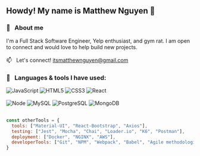 ## Howdy! My name is Matthew Nguyen 👋
### 📖 &nbsp; About me
I'm a Full Stack Software Engineer, Yelp enthusiast, and gym rat. I am open to connect and would love to help build new projects. 
<br></br>
:mailbox: &nbsp; Let's connect! [itsmatthewnguyen@gmail.com](itsmatthewnguyen@gmail.com)

### :link: &nbsp; Languages & tools I have used:
![JavaScript](https://camo.githubusercontent.com/3fef48c9dd876989f3248e19094afc60db5c3af4d18ca40c7c3c6edbf2ae3853/68747470733a2f2f696d672e736869656c64732e696f2f62616467652f4a6176615363726970742532302d2532334637444631452e7376673f267374796c653d666f722d7468652d6261646765266c6f676f3d4a617661536372697074266c6f676f436f6c6f723d7768697465)
![HTML5](https://camo.githubusercontent.com/34150c6e1811a890d3e804033e5dfeccee7f6a0fa95cda3137c82612f7db7b14/68747470733a2f2f696d672e736869656c64732e696f2f62616467652f48544d4c352532302d2532334533344632362e7376673f267374796c653d666f722d7468652d6261646765266c6f676f3d48544d4c35266c6f676f436f6c6f723d7768697465)
![CSS3](https://camo.githubusercontent.com/7677c81768fe5b1de4db41729faf4d72e12a0fd3d1358d30c88c12a5678fc053/68747470733a2f2f696d672e736869656c64732e696f2f62616467652f435353332532302d2532333135373242362e7376673f267374796c653d666f722d7468652d6261646765266c6f676f3d43535333266c6f676f436f6c6f723d7768697465)
![React](https://camo.githubusercontent.com/fff9737fa823a9c62e19a8f3a3a8f6e3268a310164027b4707ac038ef77556d0/68747470733a2f2f696d672e736869656c64732e696f2f62616467652f52656163742532302d2532333631444146422e7376673f267374796c653d666f722d7468652d6261646765266c6f676f3d5265616374266c6f676f436f6c6f723d7768697465)
<br></br>
![Node](https://camo.githubusercontent.com/5b15bdf66a35ebe42a80c4f946ad2ab2cef19f131ce58e749b1bb381f3de5e70/68747470733a2f2f696d672e736869656c64732e696f2f62616467652f4e6f64652e6a732532302d2532333333393933332e7376673f267374796c653d666f722d7468652d6261646765266c6f676f3d4e6f64652e6a73266c6f676f436f6c6f723d7768697465)
![MySQL](https://camo.githubusercontent.com/aca983f8343ab0955deb4a550b25e5633cf0027f1d6c58ef1bea314f28b43ee7/68747470733a2f2f696d672e736869656c64732e696f2f62616467652f4d7953514c2532302d2532333434373941312e7376673f267374796c653d666f722d7468652d6261646765266c6f676f3d4d7953514c266c6f676f436f6c6f723d7768697465)
![PostgreSQL](https://camo.githubusercontent.com/cde1de2a4084717e9b39bbf584b3e7ce7f013102628bc610e716fe0d15da9fb1/68747470733a2f2f696d672e736869656c64732e696f2f62616467652f506f737467726553514c2532302d2532333333363739312e7376673f267374796c653d666f722d7468652d6261646765266c6f676f3d506f737467726553514c266c6f676f436f6c6f723d7768697465)
![MongoDB](https://camo.githubusercontent.com/f730166e698595a9613793ab480ba080f1dad583b76ae2d5064769834d699597/68747470733a2f2f696d672e736869656c64732e696f2f62616467652f4d6f6e676f44422532302d2532333437413234382e7376673f267374796c653d666f722d7468652d6261646765266c6f676f3d4d6f6e676f4442266c6f676f436f6c6f723d7768697465)
<br></br>
```javascript
const otherTools = {
  tools: ["Material-UI", "React-Bootstrap", "Axios"],
  testing: ["Jest", "Mocha", "Chai", "Loader.io", "K6", "Postman"],
  deployment: ["Docker", "NGINX", "AWS"],
  developerTools: ["Git", "NPM", "Webpack", "Babel", "Agile methodologies", "TDD"]
}
```
<!--
- 🔭 I’m currently working on ...
- 🌱 I’m currently learning ...
- 👯 I’m looking to collaborate on ...
- 🤔 I’m looking for help with ...
- 💬 Ask me about ...
- 📫 How to reach me: ...
- 😄 Pronouns: ...
- ⚡ Fun fact: ...
-->
